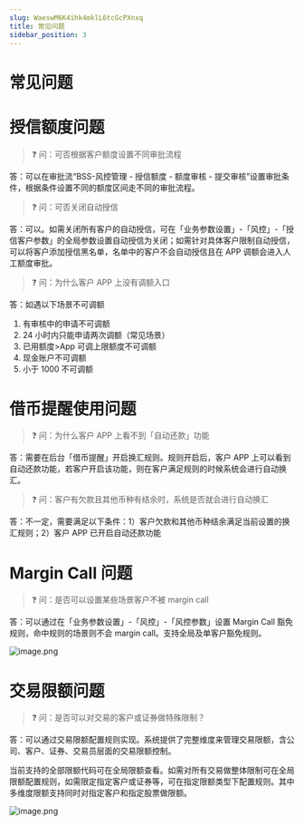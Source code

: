 ```yaml
---
slug: WaeswM6K4ihk4mklL6tcGcPXnxq
title: 常见问题
sidebar_position: 3
---
```



# 常见问题


# 授信额度问题


> ❓ 问：可否根据客户额度设置不同审批流程


答：可以在审批流“BSS-风控管理 - 授信额度 - 额度审核 - 提交审核”设置审批条件，根据条件设置不同的额度区间走不同的审批流程。


> ❓ 问：可否关闭自动授信


答：可以。如需关闭所有客户的自动授信，可在「业务参数设置」-「风控」-「授信客户参数」的全局参数设置自动授信为关闭；如需针对具体客户限制自动授信，可以将客户添加授信黑名单，名单中的客户不会自动授信且在 APP 调额会进入人工额度审批。


> ❓ 问：为什么客户 APP 上没有调额入口


答：如遇以下场景不可调额

1. 有审核中的申请不可调额
2. 24 小时内只能申请两次调额（常见场景）
3. 已用额度>App 可调上限额度不可调额
4. 现金账户不可调额
5. 小于 1000 不可调额

# 借币提醒使用问题


> ❓ 问：为什么客户 APP 上看不到「自动还款」功能


答：需要在后台「借币提醒」开启换汇规则。规则开启后，客户 APP 上可以看到自动还款功能，若客户开启该功能，则在客户满足规则的时候系统会进行自动换汇。


> ❓ 问：客户有欠款且其他币种有结余时，系统是否就会进行自动换汇


答：不一定，需要满足以下条件：1）客户欠款和其他币种结余满足当前设置的换汇规则；2）客户 APP 已开启自动还款功能


# Margin Call 问题


> ❓ 问：是否可以设置某些场景客户不被 margin call


答：可以通过在「业务参数设置」-「风控」-「风控参数」设置 Margin Call 豁免规则，命中规则的场景则不会 margin call。支持全局及单客户豁免规则。


![image.png](/assets/9ac61687a12045f0f783afc26d196b0d.png)


# 交易限额问题


> ❓ 问：是否可以对交易的客户或证券做特殊限制？


答：可以通过交易限额配置规则实现。系统提供了完整维度来管理交易限额，含公司、客户、证券、交易员层面的交易限额控制。


当前支持的全部限额代码可在全局限额查看。如需对所有交易做整体限制可在全局限额配置规则，如需限定指定客户或证券等，可在指定限额类型下配置规则。其中多维度限额支持同时对指定客户和指定股票做限额。


![image.png](/assets/a051a74ded632c0f1ff6db27374301fb.png)

